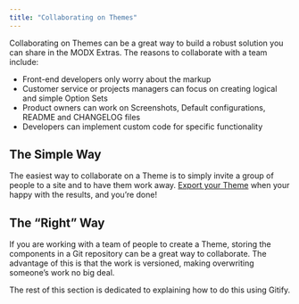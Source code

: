 ```yaml
---
title: "Collaborating on Themes"
---
```


Collaborating on Themes can be a great way to build a robust solution you can share in the MODX Extras. The reasons to collaborate with a team include:

-   Front-end developers only worry about the markup
-   Customer service or projects managers can focus on creating logical and simple Option Sets
-   Product owners can work on Screenshots, Default configurations, README and CHANGELOG files
-   Developers can implement custom code for specific functionality

## The Simple Way

The easiest way to collaborate on a Theme is to simply invite a group of people to a site and to have them work away. [Export your Theme](extras/fred/themer/cmp/themes) when your happy with the results, and you’re done!

## The “Right” Way

If you are working with a team of people to create a Theme, storing the components in a Git repository can be a great way to collaborate. The advantage of this is that the work is versioned, making overwriting someone’s work no big deal.

The rest of this section is dedicated to explaining how to do this using Gitify.
